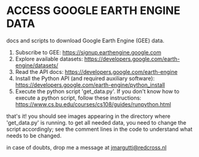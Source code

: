 # ACCESS GOOGLE EARTH ENGINE DATA

docs and scripts to download Google Earth Engine (GEE) data.

1. Subscribe to GEE: https://signup.earthengine.google.com
2. Explore available datasets: https://developers.google.com/earth-engine/datasets/
3. Read the API docs: https://developers.google.com/earth-engine
4. Install the Python API (and required auxiliary software): https://developers.google.com/earth-engine/python_install
5. Execute the python script 'get_data.py'. If you don't know how to execute a python script, follow these instructions: https://www.cs.bu.edu/courses/cs108/guides/runpython.html

that's it! you should see images appearing in the directory where 'get_data.py' is running.
to get all needed data, you need to change the script accordingly; see the comment lines in the code to understand what needs to be changed.

in case of doubts, drop me a message at jmargutti@redcross.nl
